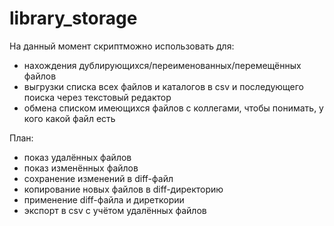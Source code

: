 # library_storage

На данный момент скриптможно использовать для:
- нахождения дублирующихся/переименованных/перемещённых файлов
- выгрузки списка всех файлов и каталогов в csv и последующего поиска через текстовый редактор
- обмена списком имеющихся файлов с коллегами, чтобы понимать, у кого какой файл есть

План:
- показ удалённых файлов
- показ изменённых файлов
- сохранение изменений в diff-файл
- копирование новых файлов в diff-директорию
- применение diff-файла и диреткории
- экспорт в csv с учётом удалённых файлов